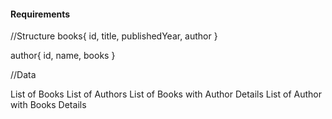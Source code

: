 #### Requirements

//Structure
books{
    id,
    title,
    publishedYear,
    author
}

author{
    id,
    name,
    books
}

//Data

List of Books
List of Authors
List of Books with Author Details
List of Author with Books Details